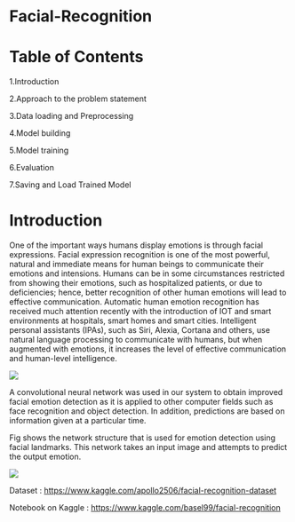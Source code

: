 # Facial-Recognition

# **Table of Contents**
1.Introduction

2.Approach to the problem statement

3.Data loading and Preprocessing

4.Model building

5.Model training

6.Evaluation

7.Saving and Load Trained Model

# **Introduction**

One of the important ways humans display emotions is through facial expressions. Facial expression recognition is one of the most powerful, natural and immediate means for human beings to communicate their emotions and intensions. Humans can be in some circumstances restricted from showing their emotions, such as hospitalized patients, or due to deficiencies; hence, better recognition of other human emotions will lead to effective communication. Automatic human emotion recognition has received much attention recently with the introduction of IOT and smart environments at hospitals, smart homes and smart cities. Intelligent personal assistants (IPAs), such as Siri, Alexia, Cortana and others, use natural language processing to communicate with humans, but when augmented with emotions, it increases the level of effective communication and human-level intelligence.

![](https://ars.els-cdn.com/content/image/1-s2.0-S235291482030201X-gr1.jpg)

A convolutional neural network was used in our system to obtain improved facial emotion detection as it is applied to other computer fields such as face recognition and object detection. In addition, predictions are based on information given at a particular time.

Fig shows the network structure that is used for emotion detection using facial landmarks. This network takes an input image and attempts to predict the output emotion.

![](https://ars.els-cdn.com/content/image/1-s2.0-S235291482030201X-gr6.jpg)


Dataset : https://www.kaggle.com/apollo2506/facial-recognition-dataset

Notebook on Kaggle : https://www.kaggle.com/basel99/facial-recognition

